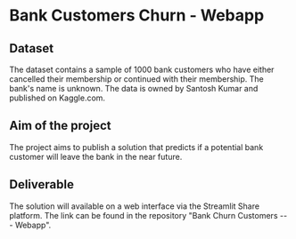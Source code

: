 # Bank Customers Churn - Webapp

## Dataset
The dataset contains a sample of 1000 bank customers who have either cancelled their membership or continued with their membership. The bank's name is unknown. The data is owned by Santosh Kumar and published on Kaggle.com.

## Aim of the project
The project aims to publish a solution that predicts if a potential bank customer will leave the bank in the near future. 

## Deliverable
The solution will available on a web interface via the Streamlit Share platform. The link can be found in the repository "Bank Churn Customers --- Webapp".
